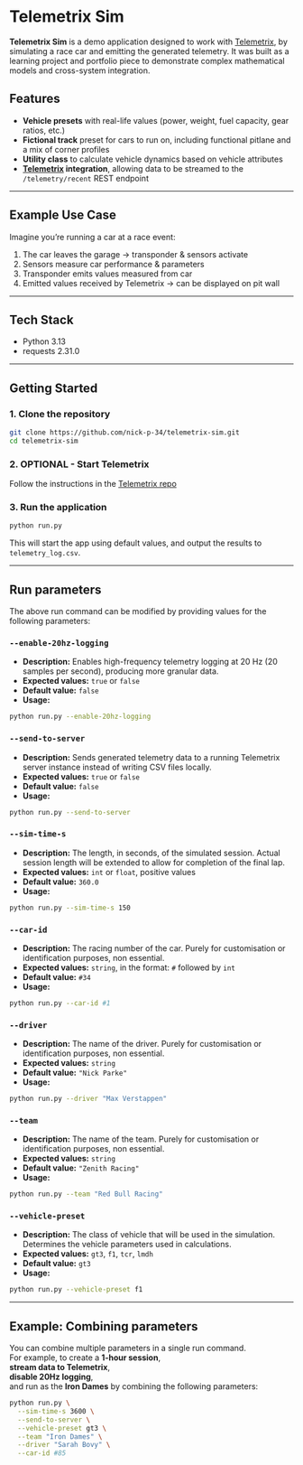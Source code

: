 # Telemetrix Sim

**Telemetrix Sim** is a demo application designed to work with [Telemetrix](https://github.com/nick-p-34/telemetrix), by simulating a race car and emitting the generated telemetry.
It was built as a learning project and portfolio piece to demonstrate complex mathematical models and cross-system integration.

## Features
- **Vehicle presets** with real-life values (power, weight, fuel capacity, gear ratios, etc.)
- **Fictional track** preset for cars to run on, including functional pitlane and a mix of corner profiles
- **Utility class** to calculate vehicle dynamics based on vehicle attributes
- **[Telemetrix](https://github.com/nick-p-34/telemetrix) integration**, allowing data to be streamed to the `/telemetry/recent` REST endpoint

---

## Example Use Case
Imagine you’re running a car at a race event:
1. The car leaves the garage → transponder & sensors activate
2. Sensors measure car performance & parameters
3. Transponder emits values measured from car
4. Emitted values received by Telemetrix → can be displayed on pit wall

---

## Tech Stack
- Python 3.13
- requests 2.31.0

---

## Getting Started

### 1. Clone the repository
```bash
git clone https://github.com/nick-p-34/telemetrix-sim.git
cd telemetrix-sim
```

### 2. OPTIONAL - Start Telemetrix
Follow the instructions in the [Telemetrix repo](https://github.com/nick-p-34/telemetrix)

### 3. Run the application
```bash
python run.py
```
This will start the app using default values, and output the results to `telemetry_log.csv`.

---

## Run parameters

The above run command can be modified by providing values for the following parameters:

### `--enable-20hz-logging`
- **Description:** Enables high-frequency telemetry logging at 20 Hz (20 samples per second), producing more granular data.
- **Expected values:** `true` or `false`
- **Default value:** `false`
- **Usage:**
```bash
python run.py --enable-20hz-logging
```

### `--send-to-server`
- **Description:** Sends generated telemetry data to a running Telemetrix server instance instead of writing CSV files locally.
- **Expected values:** `true` or `false`
- **Default value:** `false`
- **Usage:**
```bash
python run.py --send-to-server
```

### `--sim-time-s`
- **Description:** The length, in seconds, of the simulated session. Actual session length will be extended to allow for completion of the final lap.
- **Expected values:** `int` or `float`, positive values
- **Default value:** `360.0`
- **Usage:**
```bash
python run.py --sim-time-s 150
```

### `--car-id`
- **Description:** The racing number of the car. Purely for customisation or identification purposes, non essential.
- **Expected values:** `string`, in the format: `#` followed by `int`
- **Default value:** `#34`
- **Usage:**
```bash
python run.py --car-id #1
```

### `--driver`
- **Description:** The name of the driver. Purely for customisation or identification purposes, non essential.
- **Expected values:** `string`
- **Default value:** `"Nick Parke"`
- **Usage:**
```bash
python run.py --driver "Max Verstappen"
```

### `--team`
- **Description:** The name of the team. Purely for customisation or identification purposes, non essential.
- **Expected values:** `string`
- **Default value:** `"Zenith Racing"`
- **Usage:**
```bash
python run.py --team "Red Bull Racing"
```

### `--vehicle-preset`
- **Description:** The class of vehicle that will be used in the simulation. Determines the vehicle parameters used in calculations.
- **Expected values:** `gt3`, `f1`, `tcr`, `lmdh`
- **Default value:** `gt3`
- **Usage:**
```bash
python run.py --vehicle-preset f1
```

---

## Example: Combining parameters

You can combine multiple parameters in a single run command.  
For example, to create a **1-hour session**,  
**stream data to Telemetrix**,  
**disable 20Hz logging**,  
and run as the **Iron Dames**
by combining the following parameters:

```bash
python run.py \
  --sim-time-s 3600 \
  --send-to-server \
  --vehicle-preset gt3 \
  --team "Iron Dames" \
  --driver "Sarah Bovy" \
  --car-id #85
```
